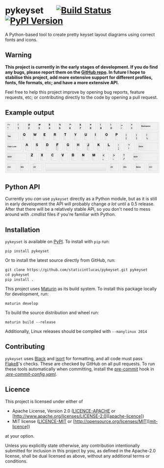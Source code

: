 # pykeyset &emsp; [![Build Status]][actions]&thinsp;[![PyPI Version]][pypi]

A Python-based tool to create pretty keyset layout diagrams using correct fonts and icons.

<!-- TODO add coverage badge -->
[build status]: https://img.shields.io/github/actions/workflow/status/staticintlucas/pykeyset/ci.yml?branch=main&style=flat-square
[pypi version]: https://img.shields.io/pypi/v/pykeyset?style=flat-square
[actions]: https://github.com/staticintlucas/pykeyset/actions
[pypi]: https://pypi.org/project/pykeyset/

## Warning

**This project is currently in the early stages of development.
If you do find any bugs, please report them on the [GitHub repo][pykeyset].
In future I hope to stabilise this project, add more extensive support for different profiles, fonts, file formats, etc; and have a more extensive API.**

Feel free to help this project improve by opening bug reports, feature requests, etc; or contributing directly to the code by opening a pull request.

[pykeyset]: https://github.com/staticintlucas/pykeyset

## Example output

<!-- Use absolute links because relative won't work properly in PyPI -->
![example.svg](https://raw.githubusercontent.com/staticintlucas/pykeyset/main/example/example.png)

## Python API

Currently you *can* use `pykeyset` directly as a Python module, but as it is still in early development the API will probably change *a lot* until a 0.5 release.
After that there will be a relatively stable API, so you don't need to mess around with *.cmdlist* files if you're familiar with Python.

## Installation

`pykeyset` is available on [PyPI]. To install with `pip` run:

    pip install pykeyset

Or to install the latest source directly from GitHub, run:

    git clone https://github.com/staticintlucas/pykeyset.git pykeyset
    cd pykeyset
    pip install .

This project uses [Maturin] as its build system.
To install this package locally for development, run:

    maturin develop

To build the source distribution and wheel run:

    maturin build --release

Additionally, Linux releases should be compiled with `--manylinux 2014`

[pypi]: https://pypi.org/project/pykeyset/
[maturin]: https://github.com/PyO3/maturin

## Contributing

`pykeyset` uses [Black] and [isort] for formatting, and all code must pass [Flake8]'s checks.
These are checked by GitHub on all pull requests.
To run these tools automatically when committing, install the [pre-commit] hook in *[.pre-commit-config.yaml](.pre-commit-config.yaml)*.

[black]: https://github.com/psf/black
[isort]: https://pycqa.github.io/isort/
[flake8]: https://flake8.pycqa.org/en/latest/
[pre-commit]: https://pre-commit.com/

## Licence

This project is licensed under either of

* Apache License, Version 2.0 ([LICENCE-APACHE](LICENCE-APACHE) or [http://www.apache.org/licenses/LICENSE-2.0][apache-licence])
* MIT license ([LICENCE-MIT](LICENCE-MIT) or [http://opensource.org/licenses/MIT][mit-licence])

at your option.

Unless you explicitly state otherwise, any contribution intentionally submitted for inclusion in
this project by you, as defined in the Apache-2.0 license, shall be dual licensed as above, without
any additional terms or conditions.

[apache-licence]: http://www.apache.org/licenses/LICENSE-2.0
[mit-licence]: http://opensource.org/licenses/MIT
